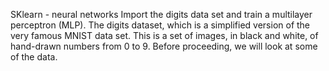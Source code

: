 SKlearn - neural networks
Import the digits data set and train a multilayer perceptron (MLP). The digits dataset, which is a simplified version of the very famous MNIST data set. This is a set of images, in black and white, of hand-drawn numbers from 0 to 9. Before proceeding, we will look at some of the data.

